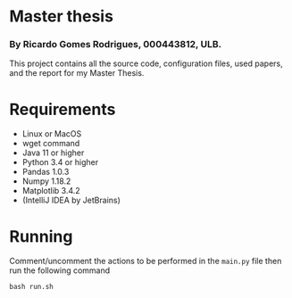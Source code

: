 # Master thesis

### By Ricardo Gomes Rodrigues, 000443812, ULB.

This project contains all the source code, 
configuration files, used papers, and the report for 
my Master Thesis.

# Requirements
- Linux or MacOS
- wget command
- Java 11 or higher
- Python 3.4 or higher
- Pandas 1.0.3
- Numpy 1.18.2
- Matplotlib 3.4.2
- (IntelliJ IDEA by JetBrains)

# Running
Comment/uncomment the actions to be performed in the `main.py` file then run the following command

    bash run.sh

